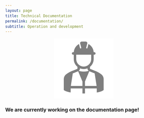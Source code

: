 ```yaml
---
layout: page
title: Technical Documentation
permalink: /documentation/
subtitle: Operation and development
---
```


<div align="center">
    <img src="/assets/img/work.svg" alt="Documentation">
</div>

### We are currently working on the documentation page! ###
